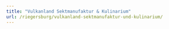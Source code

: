 ```yaml
---
title: "Vulkanland Sektmanufaktur & Kulinarium"
url: /riegersburg/vulkanland-sektmanufaktur-und-kulinarium/
---
```

